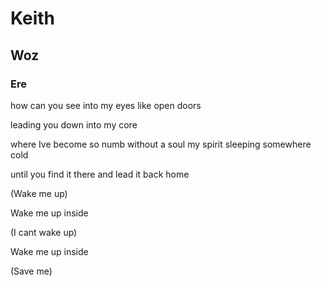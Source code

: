 # Keith

## Woz

### Ere

how can you see into my eyes like open doors

leading you down into my core

where Ive become so numb without a soul my spirit sleeping somewhere cold

until you find it there and lead it back home

(Wake me up)

Wake me up inside

(I cant wake up)

Wake me up inside

(Save me)
